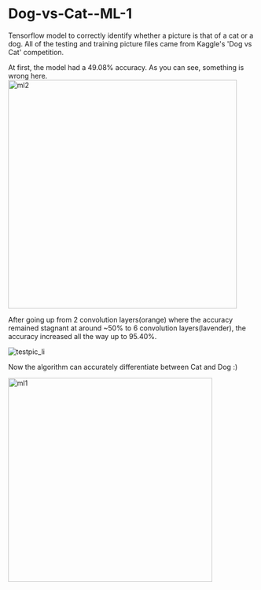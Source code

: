 # Dog-vs-Cat--ML-1
Tensorflow model to correctly identify whether a picture is that of a cat or a dog. All of the testing and training picture files came from Kaggle's 'Dog vs Cat' competition.

At first, the model had a 49.08% accuracy. As you can see, something is wrong here.
<img width="465" alt="ml2" src="https://user-images.githubusercontent.com/22898605/29312583-bbefedf8-817b-11e7-9a74-cec826086662.png">

After going up from 2 convolution layers(orange) where the accuracy remained stagnant at around ~50% to 6 convolution layers(lavender), the accuracy increased all the way up to 95.40%.

![testpic_li](https://user-images.githubusercontent.com/22898605/29329596-01b7962a-81bc-11e7-9bdd-928f452fc2d8.jpg)

Now the algorithm can accurately differentiate between Cat and Dog :)

<img width="415" alt="ml1" src="https://user-images.githubusercontent.com/22898605/29312537-76093b5a-817b-11e7-9004-006eac83d346.PNG">

